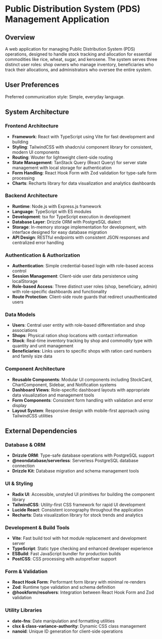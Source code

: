 # Public Distribution System (PDS) Management Application

## Overview

A web application for managing Public Distribution System (PDS) operations, designed to handle stock tracking and allocation for essential commodities like rice, wheat, sugar, and kerosene. The system serves three distinct user roles: shop owners who manage inventory, beneficiaries who track their allocations, and administrators who oversee the entire system.

## User Preferences

Preferred communication style: Simple, everyday language.

## System Architecture

### Frontend Architecture
- **Framework**: React with TypeScript using Vite for fast development and building
- **Styling**: TailwindCSS with shadcn/ui component library for consistent, modern UI components
- **Routing**: Wouter for lightweight client-side routing
- **State Management**: TanStack Query (React Query) for server state management with local storage for authentication
- **Form Handling**: React Hook Form with Zod validation for type-safe form processing
- **Charts**: Recharts library for data visualization and analytics dashboards

### Backend Architecture
- **Runtime**: Node.js with Express.js framework
- **Language**: TypeScript with ES modules
- **Development**: tsx for TypeScript execution in development
- **Database Layer**: Drizzle ORM with PostgreSQL dialect
- **Storage**: In-memory storage implementation for development, with interface designed for easy database migration
- **API Design**: RESTful endpoints with consistent JSON responses and centralized error handling

### Authentication & Authorization
- **Authentication**: Simple credential-based login with role-based access control
- **Session Management**: Client-side user data persistence using localStorage
- **Role-based Access**: Three distinct user roles (shop, beneficiary, admin) with role-specific dashboards and functionality
- **Route Protection**: Client-side route guards that redirect unauthenticated users

### Data Models
- **Users**: Central user entity with role-based differentiation and shop associations
- **Shops**: Physical ration shop locations with contact information
- **Stock**: Real-time inventory tracking by shop and commodity type with quantity and unit management
- **Beneficiaries**: Links users to specific shops with ration card numbers and family size data

### Component Architecture
- **Reusable Components**: Modular UI components including StockCard, ChartComponent, Sidebar, and Notification systems
- **Dashboard Views**: Role-specific dashboard layouts with appropriate data visualization and management tools
- **Form Components**: Consistent form handling with validation and error display
- **Layout System**: Responsive design with mobile-first approach using TailwindCSS utilities

## External Dependencies

### Database & ORM
- **Drizzle ORM**: Type-safe database operations with PostgreSQL support
- **@neondatabase/serverless**: Serverless PostgreSQL database connection
- **Drizzle Kit**: Database migration and schema management tools

### UI & Styling
- **Radix UI**: Accessible, unstyled UI primitives for building the component library
- **TailwindCSS**: Utility-first CSS framework for rapid UI development
- **Lucide React**: Consistent iconography throughout the application
- **Recharts**: Data visualization library for stock trends and analytics

### Development & Build Tools
- **Vite**: Fast build tool with hot module replacement and development server
- **TypeScript**: Static type checking and enhanced developer experience
- **ESBuild**: Fast JavaScript bundler for production builds
- **PostCSS**: CSS processing with autoprefixer support

### Form & Validation
- **React Hook Form**: Performant form library with minimal re-renders
- **Zod**: Runtime type validation and schema definition
- **@hookform/resolvers**: Integration between React Hook Form and Zod validation

### Utility Libraries
- **date-fns**: Date manipulation and formatting utilities
- **clsx & class-variance-authority**: Dynamic CSS class management
- **nanoid**: Unique ID generation for client-side operations